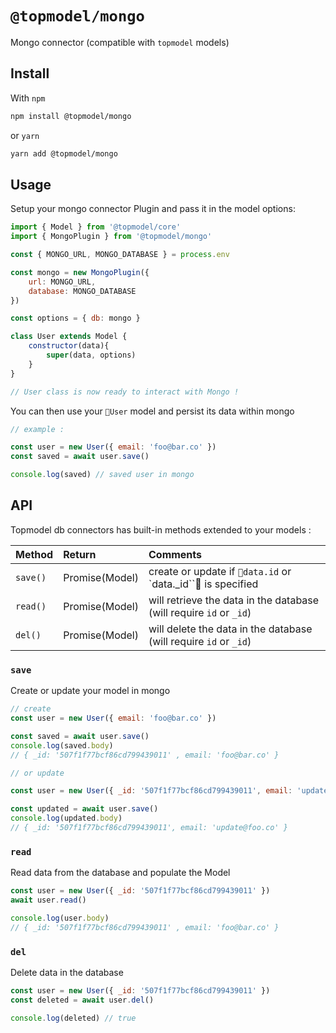 # `@topmodel/mongo`

Mongo connector (compatible with `topmodel` models)

## Install

With `npm`
```sh
npm install @topmodel/mongo
```

or `yarn`
```sh
yarn add @topmodel/mongo
```

## Usage

Setup your mongo connector Plugin and pass it in the model options:
```js
import { Model } from '@topmodel/core'
import { MongoPlugin } from '@topmodel/mongo'

const { MONGO_URL, MONGO_DATABASE } = process.env

const mongo = new MongoPlugin({
    url: MONGO_URL,
    database: MONGO_DATABASE
})

const options = { db: mongo }

class User extends Model {
    constructor(data){
        super(data, options)
    }
}

// User class is now ready to interact with Mongo !
```

You can then use your `User` model and persist its data within mongo
```js
// example : 

const user = new User({ email: 'foo@bar.co' })
const saved = await user.save()

console.log(saved) // saved user in mongo
```

## API

Topmodel db connectors has built-in methods extended to your models : 

| Method   |      Return      |  Comments |
|----------|:-------------|:------|
| `save()` |  Promise(Model) | create or update if `data.id` or `data._id`` is specified |
| `read()` |  Promise(Model) | will retrieve the data in the database (will require `id` or `_id`) |
| `del()` | Promise(Model) | will delete the data in the database (will require `id` or `_id`) |

### `save`
Create or update your model in mongo

```js 
// create
const user = new User({ email: 'foo@bar.co' })

const saved = await user.save()
console.log(saved.body) 
// { _id: '507f1f77bcf86cd799439011' , email: 'foo@bar.co' }

// or update

const user = new User({ _id: '507f1f77bcf86cd799439011', email: 'update@foo.co' })

const updated = await user.save()
console.log(updated.body)
// { _id: '507f1f77bcf86cd799439011', email: 'update@foo.co' }
```

### `read`
Read data from the database and populate the Model

```js 
const user = new User({ _id: '507f1f77bcf86cd799439011' })
await user.read()

console.log(user.body) 
// { _id: '507f1f77bcf86cd799439011' , email: 'foo@bar.co' }
```

### `del`
Delete data in the database

```js 
const user = new User({ _id: '507f1f77bcf86cd799439011' })
const deleted = await user.del()

console.log(deleted) // true 
```